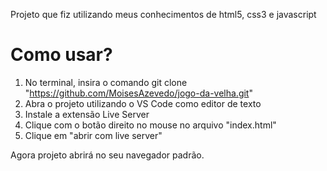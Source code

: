 Projeto que fiz utilizando meus conhecimentos de html5, css3 e javascript

# Como usar?

1. No terminal, insira o comando git clone "https://github.com/MoisesAzevedo/jogo-da-velha.git"
2. Abra o projeto utilizando o VS Code como editor de texto
3. Instale a extensão Live Server
4. Clique com o botão direito no mouse no arquivo "index.html"
5. Clique em "abrir com live server"

Agora projeto abrirá no seu navegador padrão.
